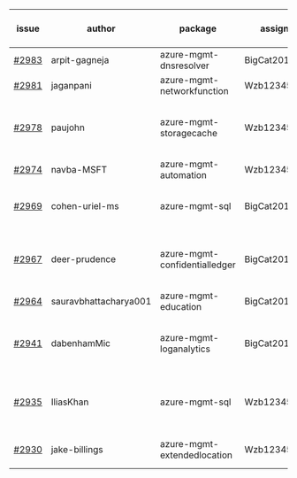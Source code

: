 | issue | author | package | assignee | bot advice | created date of issue | target release date | date from target |
| ------ | ------ | ------ | ------ | ------ | ------ | ------ | :-----: |
| [#2983](https://github.com/Azure/sdk-release-request/issues/2983) | arpit-gagneja | azure-mgmt-dnsresolver | BigCat20196 | new issue. | 07-05 | 09-30 |  |
| [#2981](https://github.com/Azure/sdk-release-request/issues/2981) | jaganpani | azure-mgmt-networkfunction | Wzb123456789 | new issue. | 07-05 | 07-19 |  |
| [#2978](https://github.com/Azure/sdk-release-request/issues/2978) | paujohn | azure-mgmt-storagecache | Wzb123456789 | new issue. close to release date.  | 07-05 | 07-08 | 1 |
| [#2974](https://github.com/Azure/sdk-release-request/issues/2974) | navba-MSFT | azure-mgmt-automation | Wzb123456789 |  | 07-05 | 07-19 |  |
| [#2969](https://github.com/Azure/sdk-release-request/issues/2969) | cohen-uriel-ms | azure-mgmt-sql | BigCat20196 | duplicated issue  <br> new issue. | 07-04 | 07-11 |  |
| [#2967](https://github.com/Azure/sdk-release-request/issues/2967) | deer-prudence | azure-mgmt-confidentialledger | BigCat20196 | new comment. close to release date.  | 07-01 | 07-06 | 0 |
| [#2964](https://github.com/Azure/sdk-release-request/issues/2964) | sauravbhattacharya001 | azure-mgmt-education | BigCat20196 |  | 06-29 | 07-13 |  |
| [#2941](https://github.com/Azure/sdk-release-request/issues/2941) | dabenhamMic | azure-mgmt-loganalytics | BigCat20196 | new comment. close to release date.  | 06-23 | 07-07 | 0 |
| [#2935](https://github.com/Azure/sdk-release-request/issues/2935) | IliasKhan | azure-mgmt-sql | Wzb123456789 | duplicated issue  <br> close to release date.  | 06-22 | 07-05 | -1 |
| [#2930](https://github.com/Azure/sdk-release-request/issues/2930) | jake-billings | azure-mgmt-extendedlocation | Wzb123456789 | close to release date.  | 06-20 | 07-08 | 1 |
